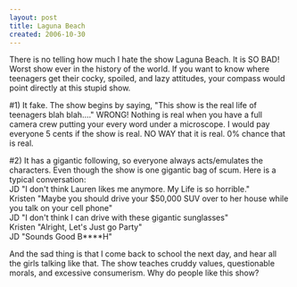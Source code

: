 ```yaml
---
layout: post
title: Laguna Beach
created: 2006-10-30
---
```

<p>There is no telling how much I hate the show Laguna Beach. It is SO BAD! Worst show ever in the history of the world. If you want to know where teenagers get their cocky, spoiled, and lazy attitudes, your compass would point directly at this stupid show.</p>
<p>#1) It fake. The show begins by saying, &quot;This show is the real life of teenagers blah blah....&quot; WRONG! Nothing is real when you have a full camera crew putting your every word under a microscope. I would pay everyone 5 cents if the show is real. NO WAY that it is real. 0% chance that is real.</p>
<p>#2) It has a gigantic following, so everyone always acts/emulates the characters. Even though the show is one gigantic bag of scum. Here is a typical conversation:<br />
	JD &quot;I don&#39;t think Lauren likes me anymore. My Life is so horrible.&quot;<br />
	Kristen &quot;Maybe you should drive your $50,000 SUV over to her house while you talk on your cell phone&quot;<br />
	JD &quot;I don&#39;t think I can drive with these gigantic sunglasses&quot;<br />
	Kristen &quot;Alright, Let&#39;s Just go Party&quot;<br />
	JD &quot;Sounds Good B****H&quot;</p>
<p>And the sad thing is that I come back to school the next day, and hear all the girls talking like that. The show teaches cruddy values, questionable morals, and excessive consumerism. Why do people like this show?</p>
